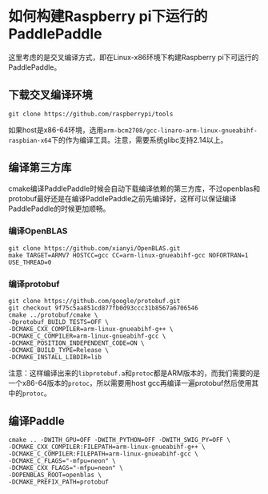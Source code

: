 # 如何构建Raspberry pi下运行的PaddlePaddle

这里考虑的是交叉编译方式，即在Linux-x86环境下构建Raspberry pi下可运行的PaddlePaddle。

## 下载交叉编译环境
```
git clone https://github.com/raspberrypi/tools
```
如果host是x86-64环境，选用`arm-bcm2708/gcc-linaro-arm-linux-gnueabihf-raspbian-x64`下的作为编译工具。注意，需要系统glibc支持2.14以上。


## 编译第三方库
cmake编译PaddlePaddle时候会自动下载编译依赖的第三方库，不过openblas和protobuf最好还是在编译PaddlePaddle之前先编译好，这样可以保证编译PaddlePaddle的时候更加顺畅。

### 编译OpenBLAS
```
git clone https://github.com/xianyi/OpenBLAS.git
make TARGET=ARMV7 HOSTCC=gcc CC=arm-linux-gnueabihf-gcc NOFORTRAN=1 USE_THREAD=0
```

### 编译protobuf
```
git clone https://github.com/google/protobuf.git
git checkout 9f75c5aa851cd877fb0d93ccc31b8567a6706546
cmake ../protobuf/cmake \
-Dprotobuf_BUILD_TESTS=OFF \
-DCMAKE_CXX_COMPILER=arm-linux-gnueabihf-g++ \
-DCMAKE_C_COMPILER=arm-linux-gnueabihf-gcc \
-DCMAKE_POSITION_INDEPENDENT_CODE=ON \
-DCMAKE_BUILD_TYPE=Release \
-DCMAKE_INSTALL_LIBDIR=lib
```
注意：这样编译出来的`libprotobuf.a`和`protoc`都是ARM版本的，而我们需要的是一个x86-64版本的`protoc`，所以需要用host gcc再编译一遍protobuf然后使用其中的`protoc`。


## 编译Paddle
```
cmake .. -DWITH_GPU=OFF -DWITH_PYTHON=OFF -DWITH_SWIG_PY=OFF \
-DCMAKE_CXX_COMPILER:FILEPATH=arm-linux-gnueabihf-g++ \
-DCMAKE_C_COMPILER:FILEPATH=arm-linux-gnueabihf-gcc \
-DCMAKE_C_FLAGS="-mfpu=neon" \
-DCMAKE_CXX_FLAGS="-mfpu=neon" \
-DOPENBLAS_ROOT=openblas \
-DCMAKE_PREFIX_PATH=protobuf
```
